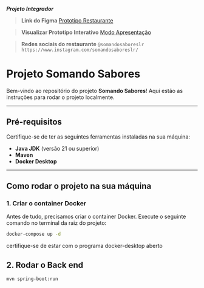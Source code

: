 ***Projeto Integrador***
> **Link do Figma**
> [Prototipo Restaurante](https://www.figma.com/file/2A9eoztwnfrPBTw6hseSd1/Untitled?type=design&node-id=0-1&mode=design&t=u4yjprx9qSJ5NwjY-0)

> **Visualizar Prototipo Interativo**
> [Modo Apresentação](https://www.figma.com/proto/2A9eoztwnfrPBTw6hseSd1/Untitled?type=design&node-id=224-2&t=eHOcuu5HRKBhWcSA-0&scaling=contain&page-id=0%3A1&starting-point-node-id=10%3A6&show-proto-sidebar=1)


> **Redes sociais do restaurante**
> `@somandosaboreslr`
`https://www.instagram.com/somandosaboreslr/`

# Projeto Somando Sabores

Bem-vindo ao repositório do projeto **Somando Sabores**! Aqui estão as instruções para rodar o projeto localmente.

---

## Pré-requisitos

Certifique-se de ter as seguintes ferramentas instaladas na sua máquina:

- **Java JDK** (versão 21 ou superior)
- **Maven**
- **Docker Desktop**

---

## Como rodar o projeto na sua máquina

### 1. Criar o container Docker

Antes de tudo, precisamos criar o container Docker. Execute o seguinte comando no terminal da raiz do projeto:

```bash
docker-compose up -d
```
certifique-se de estar com o programa docker-desktop aberto

## 2. Rodar o Back end

```bash
mvn spring-boot:run
